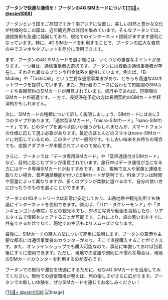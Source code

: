 **ブータンで快適な通信を！ブータンの4G SIMカードについて[[TG💪+ @esim1088](https://t.me/s/esim1088)]**

ブータンという国をご存知ですか？南アジアに位置し、美しい自然と豊かな文化が特徴的なこの国は、近年観光客の注目を集めています。そんなブータンでは、通信技術も急速に発展しており、現地でのインターネット接続がますます便利になっています。特に、4G SIMカードを利用することで、ブータンの広大な自然の中でスマホやタブレットを存分に活用できます。

まず、ブータンの4G SIMカードを選ぶ際には、いくつかの重要なポイントがあります。一つ目は、通信事業者の選択です。ブータンには複数の通信事業者が存在し、それぞれ異なるプランや料金体系を提供しています。例えば、「B-Mobile」や「TashiCell」という主要な通信事業者があり、どちらも高速な4Gネットワークを提供しています。また、旅行者のニーズに合わせて短期間のSIMカードや長期契約のSIMカードが用意されています。旅行中であれば、短期間のSIMカードが最適です。一方で、長期滞在予定の方は長期契約のSIMカードが経済的かもしれません。

次に、SIMカードの種類について詳しく説明しましょう。SIMカードには主に3つのタイプがあります。「通常型SIMカード」「micro-SIMカード」「nano-SIMカード」です。どのタイプを選べば良いか迷うかもしれませんが、スマートフォンの仕様に応じて選ぶ必要があります。最近のほとんどのスマホはnano-SIMカードに対応しているため、このタイプが一般的です。もし古い端末をお持ちの場合でも、変換アダプターが市販されているので安心です。

さらに、ブータンでは「データ専用SIMカード」や「音声通話付きSIMカード」など、目的に応じたプランが用意されています。旅行中はデータ通信が主になる方にはデータ専用SIMカードがおすすめです。また、現地で友人や家族と連絡を取りたい場合、音声通話機能が付いたSIMカードが便利です。料金プランは時間や容量によって異なりますが、多くのプランが柔軟に選べるので、自分の使い方にぴったりのものを選ぶことができます。

ブータンの4Gネットワークは非常に安定しており、山岳地帯や観光名所でも快適にインターネットを使用できます。例えば、「パロ・タクシーモンド」や「タンギェンゴンカ寺院」などの観光地でも、SNSに写真や動画を投稿したり、リアルタイムで情報をシェアすることが可能です。これにより、旅の思い出をすぐに共有できるだけでなく、現地での生活もよりスムーズになります。

最後に、SIMカードの購入方法について簡単に説明します。ブータンの空港や主要な都市には通信事業者のカウンターがあり、そこで直接購入することができます。また、オンラインショップでも購入可能なので、事前に準備しておけば到着後にすぐに使用できます。ただし、現地での言語や規則に不慣れな場合は、現地のSIMカードカウンターを利用するのが安心です。

ブータンでの旅行や滞在を快適にするために、ぜひ4G SIMカードを活用してみてください。現地での通信環境が整えば、旅の楽しさがさらに広がります。ブータンでの新しい体験を、ぜひSIMカードを通じてお楽しみください！

[[TG💪+ @esim1088](https://t.me/s/esim1088) ![Image](https://i.postimg.cc/Y0z9fWf4/image.png)]